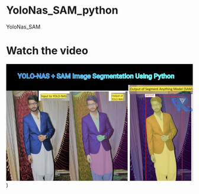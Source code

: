 # YoloNas_SAM_python
YoloNas_SAM


# Watch the video

[![Watch the video](https://github.com/noorkhokhar99/YoloNas_SAM_python/blob/main/Screenshot_2023-05-18_at_3.07.42_PM.jpg)]([https://youtu.be/R54CCdq0kJA))

